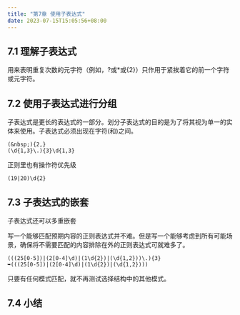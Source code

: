 ```yaml
---
title: "第7章 使用子表达式"
date: 2023-07-15T15:05:56+08:00
---
```


## 7.1 理解子表达式

用来表明重复次数的元字符（例如，?或*或{2}）只作用于紧挨着它的前一个字符或元字符。

## 7.2 使用子表达式进行分组

子表达式是更长的表达式的一部分。划分子表达式的目的是为了将其视为单一的实体来使用。子表达式必须出现在字符(和)之间。

```regexp
(&nbsp;){2,}
(\d{1,3}\.){3}\d{1,3}
```

正则里也有操作符优先级

```regexp
(19|20)\d{2}
```

## 7.3 子表达式的嵌套

子表达式还可以多重嵌套

写一个能够匹配预期内容的正则表达式并不难。但是写一个能够考虑到所有可能场景，确保将不需要匹配的内容排除在外的正则表达式可就难多了。

```regexp
(((25[0-5])|(2[0-4]\d)|(1\d{2})|(\d{1,2}))\.){3}
➥(((25[0-5])|(2[0-4]\d)|(1\d{2})|(\d{1,2})))
```

只要有任何模式匹配，就不再测试选择结构中的其他模式。

## 7.4 小结
